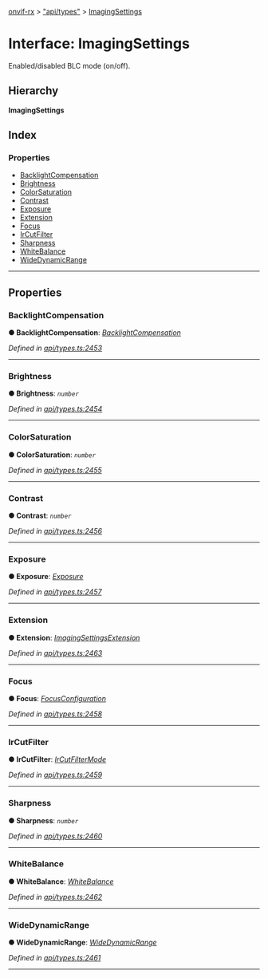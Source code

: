 [onvif-rx](../README.md) > ["api/types"](../modules/_api_types_.md) > [ImagingSettings](../interfaces/_api_types_.imagingsettings.md)

# Interface: ImagingSettings

Enabled/disabled BLC mode (on/off).

## Hierarchy

**ImagingSettings**

## Index

### Properties

* [BacklightCompensation](_api_types_.imagingsettings.md#backlightcompensation)
* [Brightness](_api_types_.imagingsettings.md#brightness)
* [ColorSaturation](_api_types_.imagingsettings.md#colorsaturation)
* [Contrast](_api_types_.imagingsettings.md#contrast)
* [Exposure](_api_types_.imagingsettings.md#exposure)
* [Extension](_api_types_.imagingsettings.md#extension)
* [Focus](_api_types_.imagingsettings.md#focus)
* [IrCutFilter](_api_types_.imagingsettings.md#ircutfilter)
* [Sharpness](_api_types_.imagingsettings.md#sharpness)
* [WhiteBalance](_api_types_.imagingsettings.md#whitebalance)
* [WideDynamicRange](_api_types_.imagingsettings.md#widedynamicrange)

---

## Properties

<a id="backlightcompensation"></a>

###  BacklightCompensation

**● BacklightCompensation**: *[BacklightCompensation](_api_types_.backlightcompensation.md)*

*Defined in [api/types.ts:2453](https://github.com/patrickmichalina/onvif-rx/blob/d62cee9/src/api/types.ts#L2453)*

___
<a id="brightness"></a>

###  Brightness

**● Brightness**: *`number`*

*Defined in [api/types.ts:2454](https://github.com/patrickmichalina/onvif-rx/blob/d62cee9/src/api/types.ts#L2454)*

___
<a id="colorsaturation"></a>

###  ColorSaturation

**● ColorSaturation**: *`number`*

*Defined in [api/types.ts:2455](https://github.com/patrickmichalina/onvif-rx/blob/d62cee9/src/api/types.ts#L2455)*

___
<a id="contrast"></a>

###  Contrast

**● Contrast**: *`number`*

*Defined in [api/types.ts:2456](https://github.com/patrickmichalina/onvif-rx/blob/d62cee9/src/api/types.ts#L2456)*

___
<a id="exposure"></a>

###  Exposure

**● Exposure**: *[Exposure](_api_types_.exposure.md)*

*Defined in [api/types.ts:2457](https://github.com/patrickmichalina/onvif-rx/blob/d62cee9/src/api/types.ts#L2457)*

___
<a id="extension"></a>

###  Extension

**● Extension**: *[ImagingSettingsExtension](_api_types_.imagingsettingsextension.md)*

*Defined in [api/types.ts:2463](https://github.com/patrickmichalina/onvif-rx/blob/d62cee9/src/api/types.ts#L2463)*

___
<a id="focus"></a>

###  Focus

**● Focus**: *[FocusConfiguration](_api_types_.focusconfiguration.md)*

*Defined in [api/types.ts:2458](https://github.com/patrickmichalina/onvif-rx/blob/d62cee9/src/api/types.ts#L2458)*

___
<a id="ircutfilter"></a>

###  IrCutFilter

**● IrCutFilter**: *[IrCutFilterMode](../enums/_api_types_.ircutfiltermode.md)*

*Defined in [api/types.ts:2459](https://github.com/patrickmichalina/onvif-rx/blob/d62cee9/src/api/types.ts#L2459)*

___
<a id="sharpness"></a>

###  Sharpness

**● Sharpness**: *`number`*

*Defined in [api/types.ts:2460](https://github.com/patrickmichalina/onvif-rx/blob/d62cee9/src/api/types.ts#L2460)*

___
<a id="whitebalance"></a>

###  WhiteBalance

**● WhiteBalance**: *[WhiteBalance](_api_types_.whitebalance.md)*

*Defined in [api/types.ts:2462](https://github.com/patrickmichalina/onvif-rx/blob/d62cee9/src/api/types.ts#L2462)*

___
<a id="widedynamicrange"></a>

###  WideDynamicRange

**● WideDynamicRange**: *[WideDynamicRange](_api_types_.widedynamicrange.md)*

*Defined in [api/types.ts:2461](https://github.com/patrickmichalina/onvif-rx/blob/d62cee9/src/api/types.ts#L2461)*

___

